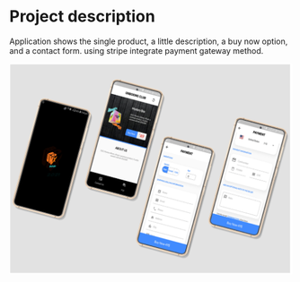 # Project description
Application shows the single product, a little description, a buy now option, and a contact form. using stripe integrate payment gateway method.

![Snipshot](unboxing.PNG)
